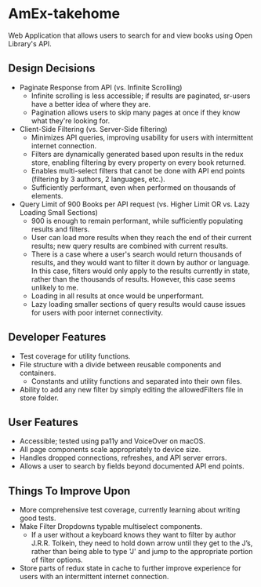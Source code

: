 # AmEx-takehome
Web Application that allows users to search for and view books using Open Library's API.
## Design Decisions
* Paginate Response from API (vs. Infinite Scrolling)
    * Infinite scrolling is less accessible; if results are paginated, sr-users have a better idea of where they are.
    * Pagination allows users to skip many pages at once if they know what they're looking for.
* Client-Side Filtering (vs. Server-Side filtering)
    * Minimizes API queries, improving usability for users with intermittent internet connection.
    * Filters are dynamically generated based upon results in the redux store, enabling filtering by every property on every book returned.
    * Enables multi-select filters that canot be done with API end points (filtering by 3 authors, 2 languages, etc.).
    * Sufficiently performant, even when performed on thousands of elements.
* Query Limit of 900 Books per API request (vs. Higher Limit OR vs. Lazy Loading Small Sections)
    * 900 is enough to remain performant, while sufficiently populating results and filters.
    * User can load more results when they reach the end of their current results; new query results are combined with current results.
    * There is a case where a user's search would return thousands of results, and they would want to filter it down by author or language. In this case, filters would only apply to the results currently in state, rather than the thousands of results. However, this case seems unlikely to me.
    * Loading in all results at once would be unperformant.
    * Lazy loading smaller sections of query results would cause issues for users with poor internet connectivity.
## Developer Features
* Test coverage for utility functions.
* File structure with a divide between reusable components and containers.
    * Constants and utility functions and separated into their own files.
* Ability to add any new filter by simply editing the allowedFilters file in store folder.
## User Features
* Accessible; tested using pa11y and VoiceOver on macOS.
* All page components scale appropriately to device size.
* Handles dropped connections, refreshes, and API server errors.
* Allows a user to search by fields beyond documented API end points.
## Things To Improve Upon
* More comprehensive test coverage, currently learning about writing good tests.
* Make Filter Dropdowns typable multiselect components.
    * If a user without a keyboard knows they want to filter by author J.R.R. Tolkein, they need to hold down arrow until they       get to the J’s, rather than being able to type 'J' and jump to the appropriate portion of filter options.
* Store parts of redux state in cache to further improve experience for users with an intermittent internet connection.
